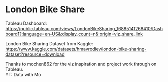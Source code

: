 # London Bike Share

Tableau Dashboard: https://public.tableau.com/views/LondonBikeSharing_16885141268410/Dashboard1?:language=en-US&:display_count=n&:origin=viz_share_link <br />

London Bike Sharing  Dataset from Kaggle: <br />
https://www.kaggle.com/datasets/hmavrodiev/london-bike-sharing-dataset?resource=download  <br />

Thanks to mochen862 for the viz inspiration and project work through on Tableau. <br />
YT: Data with Mo
